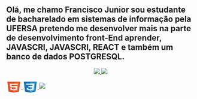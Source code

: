 ## Olá, me chamo Francisco Junior sou estudante de bacharelado em sistemas de informação pela UFERSA pretendo me desenvolver mais na parte de desenvolvimento front-End aprender, JAVASCRI, JAVASCRI, REACT e também um banco de dados POSTGRESQL.

<div align="center">
  <a href="https://github.com/FranciscoJunioro07">
  <img height="180em" src="https://github-readme-stats.vercel.app/api?username=FranciscoJunioro07&show_icons=true&theme=dracula&include_all_commits=true&count_private=true"/>
  <img height="180em" src="https://github-readme-stats.vercel.app/api/top-langs/?username=FranciscoJunioro07&layout=compact&langs_count=7&theme=dracula"/>
</div>
<div style="display: inline_block"><br>
<img align="center" alt="junior-HTML" height="30" width="40" src="https://raw.githubusercontent.com/devicons/devicon/master/icons/html5/html5-original.svg">

  <img align="center" alt="junior-CSS" height="30" width="40" src="https://raw.githubusercontent.com/devicons/devicon/master/icons/css3/css3-original.svg">
<a href = "mailto:franciscoamj1001@gmail.com@gmail.com"><img src="https://img.shields.io/badge/-Gmail-%23333?style=for-the-badge&logo=gmail&logoColor=white" target="_blank"></a>


<!--
**FranciscoJunioro07/FranciscoJunioro07** is a ✨ _special_ ✨ repository because its `README.md` (this file) appears on your GitHub profile.

Here are some ideas to get you started:

- 🔭 I’m currently working on ...
- 🌱 I’m currently learning ...
- 👯 I’m looking to collaborate on ...
- 🤔 I’m looking for help with ...
- 💬 Ask me about ...
- 📫 How to reach me: ...
- 😄 Pronouns: ...
- ⚡ Fun fact: ...
-->
